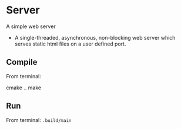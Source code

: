 # Server
A simple web server 
* A single-threaded, asynchronous, non-blocking web server which serves static html files on a user defined port.

## Compile
From terminal:

cmake ..
make

## Run
From terminal:
```.build/main```
